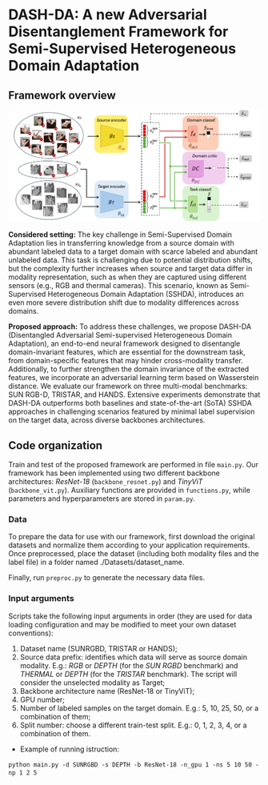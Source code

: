 # DASH-DA: A new Adversarial Disentanglement Framework for Semi-Supervised Heterogeneous Domain Adaptation

## Framework overview 
![DASH-DA architecture](Arch.jpg)

**Considered setting:** The key challenge in Semi-Supervised Domain Adaptation lies in transferring knowledge from a source domain with abundant labeled data to a target domain with scarce labeled and abundant unlabeled data. This task is challenging due to potential distribution shifts, but the complexity further increases when source and target data differ in modality representation, such as when they are captured using different sensors (e.g., RGB and thermal cameras). This scenario, known as Semi-Supervised Heterogeneous Domain Adaptation (SSHDA), introduces an even more severe distribution shift due to modality differences across domains.

**Proposed approach:** To address these challenges, we propose DASH-DA (Disentangled Adversarial Semi-supervised Heterogeneous Domain Adaptation), an end-to-end neural framework designed to disentangle domain-invariant features, which are essential for the downstream task, from domain-specific features that may hinder cross-modality transfer. Additionally, to further strengthen the domain invariance of the extracted features, we incorporate an adversarial learning term based on Wasserstein distance. We evaluate our framework on three multi-modal benchmarks: SUN RGB-D, TRISTAR, and HANDS. Extensive experiments demonstrate that DASH-DA outperforms both baselines and state-of-the-art (SoTA) SSHDA approaches in challenging scenarios featured by minimal label supervision on the target data, across diverse backbones architectures.


## Code organization

Train and test of the proposed framework are performed in file `main.py`.
Our framework has been implemented using two different backbone architectures: *ResNet-18* (`backbone_resnet.py`) and *TinyViT* (`backbone_vit.py`). Auxiliary functions are provided in `functions.py`, while parameters and hyperparameters are stored in `param.py`.

### Data
To prepare the data for use with our framework, first download the original datasets and normalize them according to your application requirements. Once preprocessed, place the dataset (including both modality files and the label file) in a folder named ./Datasets/dataset_name.

Finally, run `preproc.py` to generate the necessary data files.

### Input arguments 
Scripts take the following input arguments in order (they are used for data loading configuration and may be modified to meet your own dataset conventions):
1) Dataset name (SUNRGBD, TRISTAR or HANDS);
2) Source data prefix: identifies which data will serve as source domain modality. E.g.: *RGB* or *DEPTH* (for the *SUN RGBD* benchmark) and *THERMAL* or *DEPTH* (for the *TRISTAR* benchmark). The script will consider the unselected modality as Target;
3) Backbone architecture name (ResNet-18 or TinyViT);
4) GPU number; 
5) Number of labeled samples on the target domain. E.g.: 5, 10, 25, 50, or a combination of them;
6) Split number: choose a different train-test split. E.g.: 0, 1, 2, 3, 4, or a combination of them.

*   Example of running istruction:

<!---->

    python main.py -d SUNRGBD -s DEPTH -b ResNet-18 -n_gpu 1 -ns 5 10 50 -np 1 2 5

